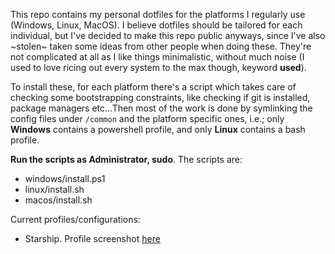 This repo contains my personal dotfiles for the platforms I regularly use (Windows, Linux, MacOS). I believe dotfiles should be tailored for each individual, but I've decided to make this repo public anyways, since I've also ~stolen~ taken some ideas from other people when doing these. They're not complicated at all as I like things minimalistic, without much noise (I used to love ricing out every system to the max though, keyword **used**).

To install these, for each platform there's a script which takes care of checking some bootstrapping constraints, like checking if git is installed, package managers etc...Then most of the work is done by symlinking the config files under `/common` and the platform specific ones, i.e.; only **Windows** contains a powershell profile, and only **Linux** contains a bash profile.

**Run the scripts as Administrator, sudo**. The scripts are:

- windows/install.ps1
- linux/install.sh
- macos/install.sh

Current profiles/configurations:

- Starship. Profile screenshot [here](images/starship.png)
